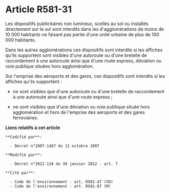 # Article R581-31

Les dispositifs publicitaires non lumineux, scellés au sol ou installés directement sur le sol sont interdits dans les
d'agglomérations de moins de 10 000 habitants ne faisant pas partie d'une unité urbaine de plus de 100 000 habitants. 

Dans les autres agglomérations ces dispositifs sont interdits si les affiches qu'ils supportent sont visibles d'une autoroute
ou d'une bretelle de raccordement à une autoroute ainsi que d'une route express, déviation ou voie publique situées hors
agglomération. 

Sur l'emprise des aéroports et des gares, ces dispositifs sont interdits si les affiches qu'ils supportent : 

- ne sont visibles que d'une autoroute ou d'une bretelle de raccordement à une autoroute ainsi que d'une route express ; 

- ne sont visibles que d'une déviation ou voie publique située hors agglomération et hors de l'emprise des aéroports et des
gares ferroviaires.

**Liens relatifs à cet article**

	**Codifié par**:

	  - Décret n°2007-1467 du 12 octobre 2007

	**Modifié par**:

	  - Décret n°2012-118 du 30 janvier 2012 - art. 7

	**Cité par**:

	  - Code de l'environnement - art. R581-47 (VD)
	  - Code de l'environnement - art. R581-87 (M)
